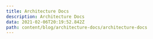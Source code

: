 ```yaml
---
title: Architecture Docs
description: Architecture Docs
data: 2021-02-06T20:19:52.842Z
path: content/blog/architecture-docs/architecture-docs
---
```

